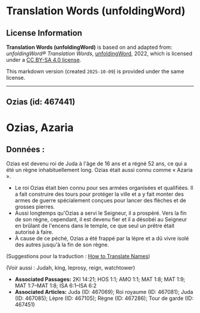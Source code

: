 # Translation Words (unfoldingWord)

## License Information

**Translation Words (unfoldingWord)** is based on and adapted from: _unfoldingWord® Translation Words_, [unfoldingWord](https://unfoldingword.org/utw), 2022, which is licensed under a [CC BY-SA 4.0 license](https://creativecommons.org/licenses/by-sa/4.0/legalcode.en).

This markdown version (created `2025-10-09`) is provided under the same license.



--------------------------------

## Ozias (id: 467441)

Ozias, Azaria
=============

Données :
---------

Ozias est devenu roi de Juda à l'âge de 16 ans et a régné 52 ans, ce qui a été un règne inhabituellement long. Ozias était aussi connu comme « Azaria ».

* Le roi Ozias était bien connu pour ses armées organisées et qualifiées. Il a fait construire des tours pour protéger la ville et a y fait monter des armes de guerre spécialement conçues pour lancer des flèches et de grosses pierres.
* Aussi longtemps qu'Ozias a servi le Seigneur, il a prospéré. Vers la fin de son règne, cependant, il est devenu fier et il a désobéi au Seigneur en brûlant de l'encens dans le temple, ce que seul un prêtre était autorisé à faire.
* À cause de ce péché, Ozias a été frappé par la lèpre et a dû vivre isolé des autres jusqu'à la fin de son règne.

(Suggestions pour la traduction : [How to Translate Names](rc://en/ta/man/translate/translate-names))

(Voir aussi : Judah, king, leprosy, reign, watchtower)

* **Associated Passages:** 2KI 14:21; HOS 1:1; AMO 1:1; MAT 1:8; MAT 1:9; MAT 1:7–MAT 1:8; ISA 6:1–ISA 6:2
* **Associated Articles:** Juda (ID: 467069); Roi royaume (ID: 467081); Juda (ID: 467085); Lèpre (ID: 467105); Règne (ID: 467286); Tour de garde (ID: 467451)

